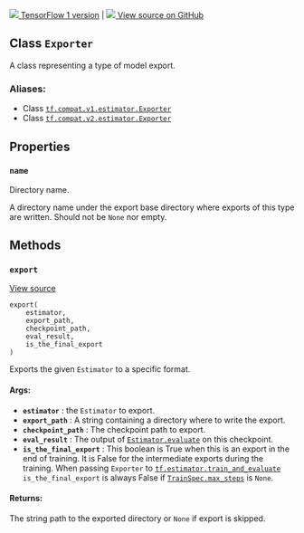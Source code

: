[ ![](https://tensorflow.google.cn/images/tf_logo_32px.png) TensorFlow 1
version](/versions/r1.15/api_docs/python/tf/estimator/Exporter) |  [
![](https://tensorflow.google.cn/images/GitHub-Mark-32px.png) View source on
GitHub
](https://github.com/tensorflow/estimator/tree/master/tensorflow_estimator/python/estimator/exporter.py)  
  
  
## Class `Exporter`

A class representing a type of model export.

### Aliases:

  * Class [`tf.compat.v1.estimator.Exporter`](/api_docs/python/tf/estimator/Exporter)
  * Class [`tf.compat.v2.estimator.Exporter`](/api_docs/python/tf/estimator/Exporter)

## Properties

### `name`

Directory name.

A directory name under the export base directory where exports of this type
are written. Should not be `None` nor empty.

## Methods

### `export`

[View
source](https://github.com/tensorflow/estimator/tree/master/tensorflow_estimator/python/estimator/exporter.py)

    
    
    export(
        estimator,
        export_path,
        checkpoint_path,
        eval_result,
        is_the_final_export
    )
    

Exports the given `Estimator` to a specific format.

#### Args:

  * **`estimator`** : the `Estimator` to export.
  * **`export_path`** : A string containing a directory where to write the export.
  * **`checkpoint_path`** : The checkpoint path to export.
  * **`eval_result`** : The output of [`Estimator.evaluate`](https://tensorflow.google.cn/api_docs/python/tf/compat/v1/estimator/Estimator#evaluate) on this checkpoint.
  * **`is_the_final_export`** : This boolean is True when this is an export in the end of training. It is False for the intermediate exports during the training. When passing `Exporter` to [`tf.estimator.train_and_evaluate`](https://tensorflow.google.cn/api_docs/python/tf/estimator/train_and_evaluate) `is_the_final_export` is always False if [`TrainSpec.max_steps`](https://tensorflow.google.cn/api_docs/python/tf/estimator/TrainSpec#max_steps) is `None`.

#### Returns:

The string path to the exported directory or `None` if export is skipped.

